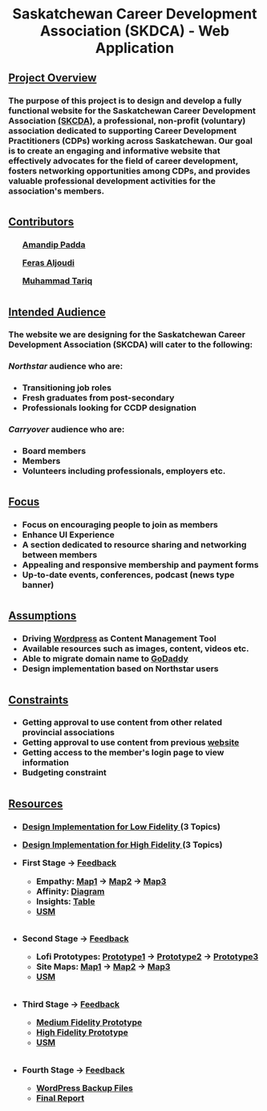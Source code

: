 <h1 align = center>Saskatchewan Career Development Association (SKDCA) - Web Application</h1>

<h2><u>Project Overview</u></h2>

<h3>The purpose of this project is to design and develop a fully functional website for the Saskatchewan Career Development Association <a href = "http://www.skcda.ca/">(SKCDA)</a>, a professional, non-profit (voluntary) association dedicated to supporting Career Development Practitioners (CDPs) working across Saskatchewan. Our goal is to create an engaging and informative website that effectively advocates for the field of career development, fosters networking opportunities among CDPs, and provides valuable professional development activities for the association's members.</h3>
<h1></h1>

<h2><u>Contributors</u></h2>
<h3>

<ul><a href = "https://github.com/BinaryQuBit">Amandip Padda</a></ul>
<ul><a href = "https://github.com/ferasaljoudi">Feras Aljoudi</a></ul>
<ul><a href = "https://github.com/muhammadt1">Muhammad Tariq</a></ul>

</h3>
<h1></h1>

<h2><u>Intended Audience</u></h2>
<h3>The website we are designing for the Saskatchewan Career Development Association (SKCDA) will cater to the following:</h3>

<h3><i><strong>Northstar</strong></i> audience who are:</h3>

<h3>

* Transitioning job roles
* Fresh graduates from post-secondary
* Professionals looking for CCDP designation
</h3>

<h3><i><strong>Carryover</strong></i> audience who are:</h3>

<h3>

* Board members
* Members
* Volunteers including professionals, employers etc.
</h3>

<h1></h1>

<h2><u>Focus</u></h2>
<h3>

* Focus on encouraging people to join as members
* Enhance UI Experience
* A section dedicated to resource sharing and networking between members
* Appealing and responsive membership and payment forms
* Up-to-date events, conferences, podcast (news type banner)

</h3>
<h1></h1>

<h2><u>Assumptions</u></h2>
<h3>

* Driving <a href = "https://wordpress.com/">Wordpress</a> as Content Management Tool
* Available resources such as images, content, videos etc.
* Able to migrate domain name to  <a href = "https://www.godaddy.com/en-ca">GoDaddy</a>
* Design implementation based on Northstar users
</h3>
<h1></h1>

<h2><u>Constraints</u></h2>
<h3>

* Getting approval to use content from other related provincial associations
* Getting approval to use content from previous <a href = "http://www.skcda.ca/">website</a>
* Getting access to the member's login page to view information
* Budgeting constraint
</h3>
<h1></h1>

<h2><u>Resources</u></h2>
<h3>

* <a href = "https://binaryqubit.github.io/SKCDA---Webpage---Design/Documents/Design%20Ideas/Design-Ideas-for-LowFi.pdf">Design Implementation for Low Fidelity </a> (3 Topics)
* <a href = "https://binaryqubit.github.io/SKCDA---Webpage---Design/Documents/Design%20Ideas/Design-Ideas-for-HiFi.pdf">Design Implementation for High Fidelity </a> (3 Topics)
* First Stage &rarr; <a href = "https://github.com/BinaryQuBit/SKCDA---Webpage---Design/blob/main/Documents/Comments%20and%20Feedback%20Documents/Customer-Notes-First-Checkin.pdf">Feedback</a>
    * Empathy: <a href = https://github.com/BinaryQuBit/SKCDA---Webpage---Design/blob/main/Diagrams/Group%20Empathy%20Maps/Group%20Empathy%20Map%201.pdf>Map1</a> &rarr; <a href = https://github.com/BinaryQuBit/SKCDA---Webpage---Design/blob/main/Diagrams/Group%20Empathy%20Map%202.pdf>Map2</a> &rarr; <a href = https://github.com/BinaryQuBit/SKCDA---Webpage---Design/blob/main/Diagrams/Group%20Empathy%20Map%203.pdf>Map3</a>
    * Affinity: <a href = https://github.com/BinaryQuBit/SKCDA---Webpage---Design/blob/main/Diagrams/Affinity%20Diagram.pdf>Diagram</a>
    * Insights: <a href = https://github.com/BinaryQuBit/SKCDA---Webpage---Design/blob/main/Documents/Insights.pdf>Table</a>
    * <a href = https://github.com/BinaryQuBit/SKCDA---Webpage---Design/blob/main/Diagrams/User%20story%20map%201.pdf> USM </a>
    <h2></h2>
* Second Stage &rarr; <a href = "https://binaryqubit.github.io/SKCDA---Webpage---Design/Documents/Customers-Feedback-on-Prototypes.pdf">Feedback</a>
    * Lofi Prototypes: <a href = https://github.com/BinaryQuBit/SKCDA---Webpage---Design/blob/main/Diagrams/First-Prototype.pdf>Prototype1</a> &rarr; <a href = https://github.com/BinaryQuBit/SKCDA---Webpage---Design/blob/main/Diagrams/Second-Prototype.pdf>Prototype2</a> &rarr; <a href = https://github.com/BinaryQuBit/SKCDA---Webpage---Design/blob/main/Diagrams/Third-Prototype.pdf>Prototype3</a>
    * Site Maps: <a href = https://github.com/BinaryQuBit/SKCDA---Webpage---Design/blob/main/Diagrams/First-site-map.pdf>Map1</a> &rarr; <a href = https://github.com/BinaryQuBit/SKCDA---Webpage---Design/blob/main/Diagrams/Second-site-map.pdf>Map2</a> &rarr; <a href = https://github.com/BinaryQuBit/SKCDA---Webpage---Design/blob/main/Diagrams/Third-site-map.pdf>Map3</a>
    * <a href = https://github.com/BinaryQuBit/SKCDA---Webpage---Design/blob/main/Diagrams/User%20story%20map%202.pdf>USM </a>
    <h2></h2>

* Third Stage </a> &rarr; <a href = "https://binaryqubit.github.io/SKCDA---Webpage---Design/Documents/Colleagues&CustomersFeedbackOnTheFirstHighFidelityPrototype.pdf">Feedback</a>

    * <a href = "https://www.figma.com/proto/zOJRMy3C2Slym02MmBwCZk/Untitled?type=design&node-id=40-1402&scaling=contain&page-id=0%3A1&starting-point-node-id=40%3A1402">Medium Fidelity Prototype </a>
     * <a href = "https://www.figma.com/proto/S01HX3KxAzEDu5BLuYyV1W/Untitled?type=design&node-id=1-2&scaling=scale-down&page-id=0%3A1&starting-point-node-id=1%3A2">High Fidelity Prototype </a>
    * <a href = https://github.com/BinaryQuBit/SKCDA---Webpage---Design/blob/main/Diagrams/User%20story%20map%202.pdf>USM</a>
     <h2></h2>


* Fourth Stage </a> &rarr; <a href = "https://binaryqubit.github.io/SKCDA---Webpage---Design/Documents/CustomersFeedbackOnFinalProductDelivery.pdf">Feedback</a>

    * <a href = " ">WordPress Backup Files </a>
    * <a href = " ">Final Report </a>

   

    
</h3>
